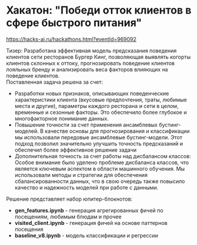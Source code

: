 # Хакатон: "Победи отток клиентов в сфере быстрого питания"
https://hacks-ai.ru/hackathons.html?eventId=969092

Тизер:
Разработана эффективная модель предсказания поведения клиентов сети ресторанов Бургер Кинг, позволяющая выявлять когорты клиентов склонных к оттоку, прогнозировать поведение клиентов лояльных бренду и анализировать веса факторов влияющих на поведение клиентов.  
Поставленная задача решена за счет:  
- Разработки новых признаков, описывающих поведенческие характеристики клиента (вкусовые предпочтения, траты, любимые места и другие), параметры каждого ресторана и сети в целом, временные и сезонные факторы. Это обеспечило более глубокое и многофакторное понимание данных.
- Повышение точности за счет применения ансамблевых бустинг-моделей. В качестве основы для прогнозирования и классификации мы использовали передовые ансамблевые бустинг-модели. Этот подход позволил значительно улучшить точность предсказаний и обеспечил более эффективное решение задачи  
- Дополнительная точность за счет работы над дисбалансом классов: Особое внимание было уделено проблеме дисбаланса классов, что является ключевым аспектом в области машинного обучения. Мы использовали методы и стратегии для обеспечения сбалансированности данных, что в свою очередь также повысило качество и надежность моделей при работе с данными.  



Решение представляет набор юпитер-блокнотов:
- **gen_features.ipynb** - генерация агрегированных фичей по посещениям, любимым блюдам и прочее
- **visited_client.ipynb** - генерация фичей на основе паттернов посещения
- **baseline_v8.ipynb** - модель классификации и регрессии
  
